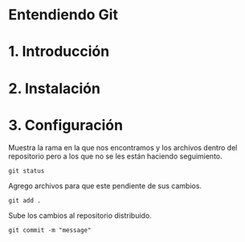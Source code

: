 <h1>Entendiendo Git</h1>

# 1. Introducción
# 2. Instalación
# 3. Configuración


Muestra la rama en la que nos encontramos y los archivos dentro del repositorio pero a los que no se les están haciendo seguimiento.
```
git status
```

Agrego archivos para que este pendiente de sus cambios.
```
git add .
```
Sube los cambios al repositorio distribuido.
```
git commit -m "message"
```